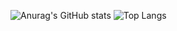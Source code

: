 ![Anurag's GitHub stats](https://github-readme-stats.vercel.app/api?username=dyegoe&show_icons=true&theme=transparent)
![Top Langs](https://github-readme-stats.vercel.app/api/top-langs/?username=dyegoe&layout=compact)
